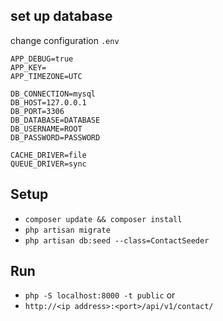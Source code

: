  ## set up database
 change configuration `.env`

 ```APP_ENV=local
APP_DEBUG=true
APP_KEY=
APP_TIMEZONE=UTC

DB_CONNECTION=mysql
DB_HOST=127.0.0.1
DB_PORT=3306
DB_DATABASE=DATABASE
DB_USERNAME=ROOT
DB_PASSWORD=PASSWORD

CACHE_DRIVER=file
QUEUE_DRIVER=sync  
```

## Setup
- `composer update && composer install`
- `php artisan migrate`
- `php artisan db:seed --class=ContactSeeder`

 ## Run 
 - `php -S localhost:8000 -t public`
or
- `http://<ip address>:<port>/api/v1/contact/`

